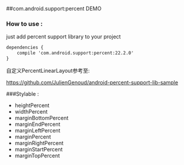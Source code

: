 ##com.android.support:percent DEMO
### How to use :
just add percent support library to your project
```xml
dependencies {
    compile 'com.android.support:percent:22.2.0'
}
```
自定义PercentLinearLayout参考至:

https://github.com/JulienGenoud/android-percent-support-lib-sample

###Stylable :

- heightPercent
- widthPercent
- marginBottomPercent
- marginEndPercent
- marginLeftPercent
- marginPercent
- marginRightPercent
- marginStartPercent
- marginTopPercent